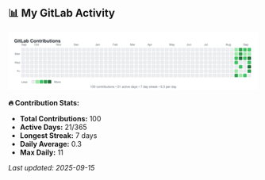 <!-- GITLAB-STATS:START -->
## 📊 My GitLab Activity

![GitLab Contributions](./gitlab-contributions.svg)

**🔥 Contribution Stats:**
- **Total Contributions:** 100
- **Active Days:** 21/365
- **Longest Streak:** 7 days
- **Daily Average:** 0.3
- **Max Daily:** 11

*Last updated: 2025-09-15*
<!-- GITLAB-STATS:END -->
